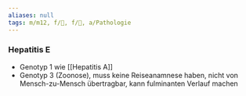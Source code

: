 ```yaml
---
aliases: null
tags: m/m12, f/💩, f/🦠, a/Pathologie
---
```

### Hepatitis E
- Genotyp 1 wie [[Hepatitis A]]
- Genotyp 3 (Zoonose), muss keine Reiseanamnese haben, nicht von Mensch-zu-Mensch übertragbar, kann fulminanten Verlauf machen